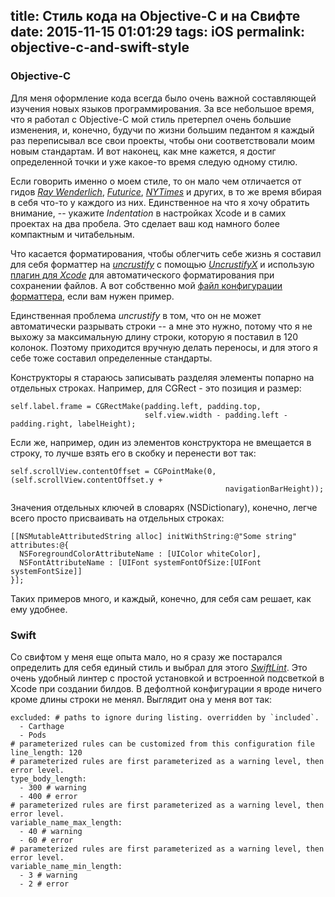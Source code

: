 title: Стиль кода на Objective-C и на Свифте
date: 2015-11-15 01:01:29
tags: iOS
permalink: objective-c-and-swift-style
---

### Objective-C

Для меня оформление кода всегда было очень важной составляющей изучения новых языков программирования. За все небольшое время, что я работал с Objective-C мой стиль претерпел очень большие изменения, и, конечно, будучи по жизни большим педантом я каждый раз переписывал все свои проекты, чтобы они соответствовали моим новым стандартам. И вот наконец, как мне кажется, я достиг определенной точки и уже какое-то время следую одному стилю.

<!-- more -->

Если говорить именно о моем стиле, то он мало чем отличается от гидов *[Ray Wenderlich](https://github.com/raywenderlich/objective-c-style-guide)*, *[Futurice](https://github.com/futurice/ios-good-practices)*, *[NYTimes](https://github.com/NYTimes/objective-c-style-guide)* и других, в то же время вбирая в себя что-то у каждого из них. Единственное на что я хочу обратить внимание, -- укажите *Indentation* в настройках Xcode и в самих проектах на два пробела. Это сделает ваш код намного более компактным и читабельным.

Что касается форматирования, чтобы облегчить себе жизнь я составил для себя форматтер на *[uncrustify](http://uncrustify.sourceforge.net/)* с помощью *[UncrustifyX](https://github.com/ryanmaxwell/UncrustifyX)* и использую [плагин для *Xcode*](https://github.com/benoitsan/BBUncrustifyPlugin-Xcode) для автоматического форматирования при сохранении файлов. А вот собственно мой [файл конфигурации форматтера](https://dl.dropboxusercontent.com/u/32443787/uncrustify.cfg), если вам нужен пример.

Единственная проблема *uncrustify* в том, что он не может автоматически разрывать строки -- а мне это нужно, потому что я не выхожу за максимальную длину строки, которую я поставил в 120 колонок. Поэтому приходится вручную делать переносы, и для этого я себе тоже составил определенные стандарты.

Конструкторы я стараюсь записывать разделяя элементы попарно на отдельных строках. Например, для CGRect - это позиция и размер:
```objc
self.label.frame = CGRectMake(padding.left, padding.top,
                              self.view.width - padding.left - padding.right, labelHeight);
```

Если же, например, один из элементов конструктора не вмещается в строку, то лучше взять его в скобку и перенести вот так:
```objc
self.scrollView.contentOffset = CGPointMake(0, (self.scrollView.contentOffset.y +
                                                navigationBarHeight));
```

Значения отдельных ключей в словарях (NSDictionary), конечно, легче всего просто присваивать на отдельных строках:
```objc
[[NSMutableAttributedString alloc] initWithString:@"Some string" attributes:@{
  NSForegroundColorAttributeName : [UIColor whiteColor],
  NSFontAttributeName : [UIFont systemFontOfSize:[UIFont systemFontSize]]
}];
```

Таких примеров много, и каждый, конечно, для себя сам решает, как ему удобнее.

### Swift

Со свифтом у меня еще опыта мало, но я сразу же постарался определить для себя единый стиль и выбрал для этого [*SwiftLint*](https://github.com/realm/SwiftLint). Это очень удобный линтер с простой установкой и встроенной подсветкой в Xcode при создании билдов. В дефолтной конфигурации я вроде ничего кроме длины строки не менял. Выглядит она у меня вот так:
```
excluded: # paths to ignore during listing. overridden by `included`.
  - Carthage
  - Pods
# parameterized rules can be customized from this configuration file
line_length: 120
# parameterized rules are first parameterized as a warning level, then error level.
type_body_length:
  - 300 # warning
  - 400 # error
# parameterized rules are first parameterized as a warning level, then error level.
variable_name_max_length:
  - 40 # warning
  - 60 # error
# parameterized rules are first parameterized as a warning level, then error level.
variable_name_min_length:
  - 3 # warning
  - 2 # error
```
